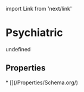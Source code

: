 import Link from 'next/link'
# Psychiatric

undefined

## Properties

<Grid>
* [](/Properties/Schema.org/)

</Grid>

